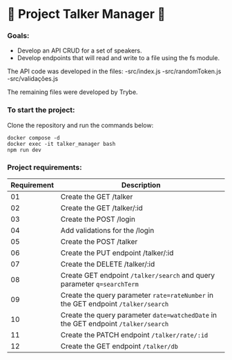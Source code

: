 # :microphone: Project Talker Manager :microphone:

### Goals:
- Develop an API CRUD for a set of speakers.
- Develop endpoints that will read and write to a file using the fs module.

The API code was developed in the files:
-src/index.js
-src/randomToken.js
-src/validações.js

The remaining files were developed by Trybe.

### To start the project:
Clone the repository and run the commands below:
```
docker compose -d
docker exec -it talker_manager bash
npm run dev
```
### Project requirements:
| Requirement | Description |
|-----------|-----------|
| 01 | Create the GET /talker |
| 02 | Create the GET /talker/:id |
| 03 | Create the POST /login |
| 04 | Add validations for the /login |
| 05 | Create the POST /talker |
| 06 | Create the PUT endpoint /talker/:id |
| 07 | Create the DELETE /talker/:id |
| 08 | Create GET endpoint `/talker/search` and query parameter `q=searchTerm` |
| 09 | Create the query parameter `rate=rateNumber` in the GET endpoint `/talker/search` |
| 10 | Create the query parameter `date=watchedDate` in the GET endpoint `/talker/search` |
| 11 | Create the PATCH endpoint `/talker/rate/:id` |
| 12 | Create the GET endpoint `/talker/db` |
